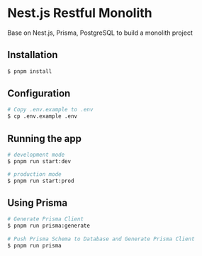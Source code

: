 # Nest.js Restful Monolith

Base on Nest.js, Prisma, PostgreSQL to build a monolith project

## Installation

```bash
$ pnpm install
```

## Configuration

```bash
# Copy .env.example to .env
$ cp .env.example .env
```

## Running the app

```bash
# development mode
$ pnpm run start:dev

# production mode
$ pnpm run start:prod
```

## Using Prisma

```bash
# Generate Prisma Client
$ pnpm run prisma:generate
 
# Push Prisma Schema to Database and Generate Prisma Client
$ pnpm run prisma
```
